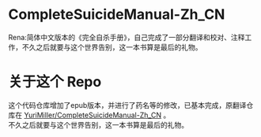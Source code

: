 # CompleteSuicideManual-Zh_CN
Rena:简体中文版本的《完全自杀手册》，自己完成了一部分翻译和校对、注释工作，不久之后就要与这个世界告别，这一本书算是最后的礼物。
# 关于这个 Repo
这个代码仓库增加了epub版本，并进行了药名等的修改，已基本完成，原翻译仓库在 [YuriMiller/CompleteSuicideManual-Zh_CN](https://github.com/YuriMiller/CompleteSuicideManual-Zh_CN) 。
</br>
不久之后就要与这个世界告别，这一本书算是最后的礼物。
